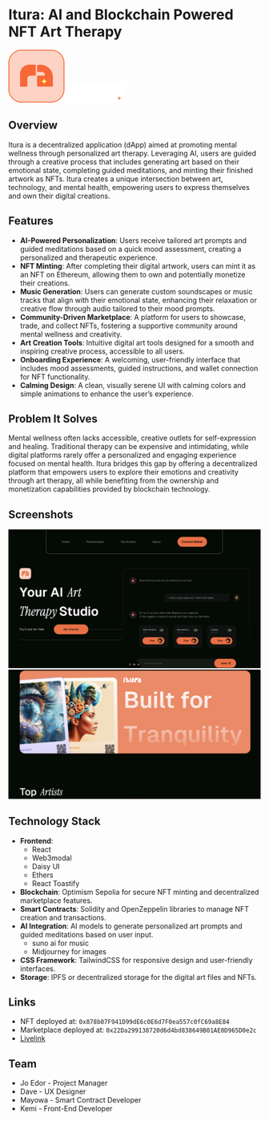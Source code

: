 # Itura: AI and Blockchain Powered NFT Art Therapy
![logo](./frontend//src/assets//logo.svg) ![logo](./frontend//src/assets//mini.svg)

## Overview
Itura is a decentralized application (dApp) aimed at promoting mental wellness through personalized art therapy. Leveraging AI, users are guided through a creative process that includes generating art based on their emotional state, completing guided meditations, and minting their finished artwork as NFTs. Itura creates a unique intersection between art, technology, and mental health, empowering users to express themselves and own their digital creations.

## Features
- **AI-Powered Personalization**: Users receive tailored art prompts and guided meditations based on a quick mood assessment, creating a personalized and therapeutic experience.
- **NFT Minting**: After completing their digital artwork, users can mint it as an NFT on Ethereum, allowing them to own and potentially monetize their creations.
- **Music Generation**: Users can generate custom soundscapes or music tracks that align with their emotional state, enhancing their relaxation or creative flow through audio tailored to their mood prompts.
- **Community-Driven Marketplace**: A platform for users to showcase, trade, and collect NFTs, fostering a supportive community around mental wellness and creativity.
- **Art Creation Tools**: Intuitive digital art tools designed for a smooth and inspiring creative process, accessible to all users.
- **Onboarding Experience**: A welcoming, user-friendly interface that includes mood assessments, guided instructions, and wallet connection for NFT functionality.
- **Calming Design**: A clean, visually serene UI with calming colors and simple animations to enhance the user’s experience.

## Problem It Solves
Mental wellness often lacks accessible, creative outlets for self-expression and healing. Traditional therapy can be expensive and intimidating, while digital platforms rarely offer a personalized and engaging experience focused on mental health. Itura bridges this gap by offering a decentralized platform that empowers users to explore their emotions and creativity through art therapy, all while benefiting from the ownership and monetization capabilities provided by blockchain technology.

## Screenshots

![screenshot1](./frontend//src/assets//screenshot1.png)
![screenshot1](./frontend//src/assets//screenshot2.png)

## Technology Stack
- **Frontend**:
  - React
  - Web3modal
  - Daisy UI
  - Ethers
  - React Toastify
- **Blockchain**: Optimism Sepolia for secure NFT minting and decentralized marketplace features.
- **Smart Contracts**: Solidity and OpenZeppelin libraries to manage NFT creation and transactions.
- **AI Integration**: AI models to generate personalized art prompts and guided meditations based on user input.
  - suno ai for music
  - Midjourney for images
- **CSS Framework**: TailwindCSS for responsive design and user-friendly interfaces.
- **Storage**: IPFS or decentralized storage for the digital art files and NFTs.

## Links

- NFT deployed at: `0x878b07F941D99dE6c0E6d7F0ea557c0fC69a8E84`
- Marketplace deployed at: `0x22Da299138720d6d4bd838649B01AE0D965D0e2c`
- [Livelink](https://itura-topaz.vercel.app/)

## Team

- Jo Edor - Project Manager
- Dave - UX Designer
- Mayowa - Smart Contract Developer
- Kemi - Front-End Developer